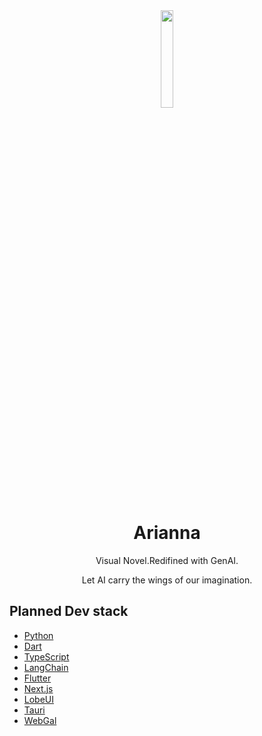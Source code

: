 <div align="center">
<img src="https://lsky-img.foxex.cn/2024/10/19/6713d75984913.png"style="width: 20%; height: auto;">
</div>

<div align="center"><h1>
Arianna</h1>
</div>

<div align="center">
Visual Novel.Redifined with GenAI.

Let AI carry the wings of our imagination.
</div>


<h2>Planned Dev stack</h2>

- [Python](https://www.python.org/)
- [Dart](https://dart.dev/)
- [TypeScript](https://www.typescriptlang.org/)
- [LangChain](https://www.langchain.com/)
- [Flutter](https://flutter.dev/)
- [Next.js](https://nextjs.org/)
- [LobeUI](https://github.com/lobehub/lobe-ui)
- [Tauri](https://tauri.app/)
- [WebGal](https://www.openwebgal.com/)
